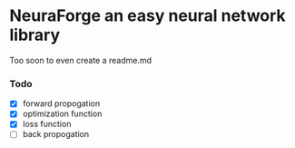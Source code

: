 # NeuraForge an easy neural network library

Too soon to even create a readme.md

### Todo
- [x] forward propogation
- [x] optimization function
- [x] loss function
- [ ] back propogation
